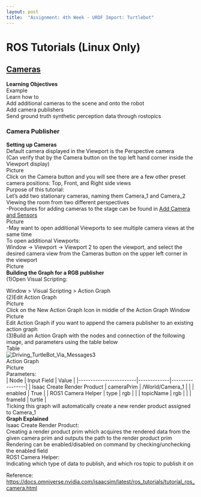 ```yaml
---
layout: post
title:  "Assignment: 4th Week - URDF Import: Turtlebot"
---
```


# ROS Tutorials (Linux Only) 
## [Cameras](https://docs.omniverse.nvidia.com/isaacsim/latest/ros_tutorials/tutorial_ros_camera.html) 
**Learning Objectives** <br/>
Example <br/>
Learn how to <br/>
Add additional cameras to the scene and onto the robot <br/>
Add camera publishers <br/>
Send ground truth synthetic perception data through rostopics <br/>

### Camera Publisher
**Setting up Cameras** <br/>
Default camera displayed in the Viewport is the Perspective camera <br/>
(Can verify that by the Camera button on the top left hand corner inside the Viewport display) <br/>
Picture <br/>
Click on the Camera button and you will see there are a few other preset camera positions: Top, Front, and Right side views <br/>
Purpose of this tutorial: <br/>
Let’s add two stationary cameras, naming them Camera_1 and Camera_2 <br/>
Viewing the room from two different perspectives <br/>
-Procedures for adding cameras to the stage can be found in [Add Camera and Sensors](https://docs.omniverse.nvidia.com/isaacsim/latest/gui_tutorials/tutorial_gui_camera_sensors.html#isaac-sim-app-tutorial-gui-camera-sensors) <br/>
Picture <br/>
-May want to open additional Viewports to see multiple camera views at the same time <br/>
To open additional Viewports: <br/>
Window -> Viewport -> Viewport 2 to open the viewport, and select the desired camera view from the Cameras button on the upper left corner in the viewport <br/>
Picture <br/>
**Building the Graph for a RGB publisher** <br/>
(1)Open Visual Scripting: <br/>

Window > Visual Scripting > Action Graph <br/>
(2)Edit Action Graph <br/>
Picture <br/>
Click on the New Action Graph Icon in middle of the Action Graph Window <br/>
Picture <br/>
Edit Action Graph if you want to append the camera publisher to an existing action graph <br/>
(3)Build an Action Graph with the nodes and connection of the following image, and parameters using the table below <br/>
Table <br/>
![Driving_TurtleBot_Via_Messages3](https://github.com/growingpenguin/growingpenguin.github.io/assets/110277903/2dd6d8e4-99b8-4e12-96bb-f91177a87e5a) <br/>
Action Graph <br/>
Picture <br/>
Parameters: <br/>
| Node                   | Input Field | Value           |
|------------------------|-------------|-----------------|
| Isaac Create Render Product | cameraPrim  | /World/Camera_1 |
|                        | enabled     | True            |
| ROS1 Camera Helper     | type        | rgb             |
|                        | topicName   | rgb             |
|                        | frameId     | turtle          | <br/>
Ticking this graph will automatically create a new render product assigned to Camera_1 <br/>
**Graph Explained** <br/>
Isaac Create Render Product: <br/> 
Creating a render product prim which acquires the rendered data from the given camera prim and outputs the path to the render product prim <br/>
Rendering can be enabled/disabled on command by checking/unchecking the enabled field <br/>
ROS1 Camera Helper: <br/>
Indicating which type of data to publish, and which ros topic to publish it on <br/>

Reference: <br/>
https://docs.omniverse.nvidia.com/isaacsim/latest/ros_tutorials/tutorial_ros_camera.html <br/>


